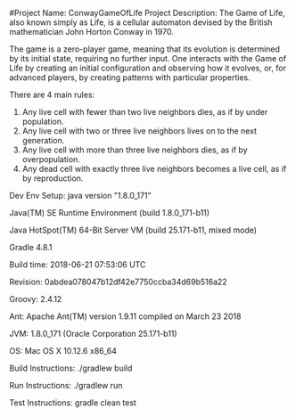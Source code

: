 #Project Name: ConwayGameOfLife
Project Description: 
The Game of Life, also known simply as Life, is a cellular automaton devised by the British mathematician John Horton Conway in 1970.

The game is a zero-player game, meaning that its evolution is determined by its initial state, requiring no further input. One interacts with the Game of Life by creating an initial configuration and observing how it evolves, or, for advanced players, by creating patterns with particular properties.

There are 4 main rules:
1. Any live cell with fewer than two live neighbors dies, as if by under population.
2. Any live cell with two or three live neighbors lives on to the next generation.
3. Any live cell with more than three live neighbors dies, as if by overpopulation.
4. Any dead cell with exactly three live neighbors becomes a live cell, as if by reproduction.

Dev Env Setup: 
java version "1.8.0_171” 

Java(TM) SE Runtime Environment (build 1.8.0_171-b11)

Java HotSpot(TM) 64-Bit Server VM (build 25.171-b11, mixed mode)

Gradle 4.8.1

Build time:   2018-06-21 07:53:06 UTC

Revision:     0abdea078047b12df42e7750ccba34d69b516a22


Groovy:       2.4.12

Ant:          Apache Ant(TM) version 1.9.11 compiled on March 23 2018

JVM:          1.8.0_171 (Oracle Corporation 25.171-b11)

OS:           Mac OS X 10.12.6 x86_64


Build Instructions: 
./gradlew build

Run Instructions: 
./gradlew run

Test Instructions:
gradle clean test